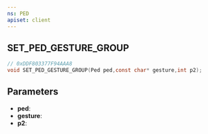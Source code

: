 ```yaml
---
ns: PED
apiset: client
---
```

## SET_PED_GESTURE_GROUP

```c
// 0xDDF803377F94AAA8
void SET_PED_GESTURE_GROUP(Ped ped,const char* gesture,int p2);
```


## Parameters
* **ped**:
* **gesture**:
* **p2**: